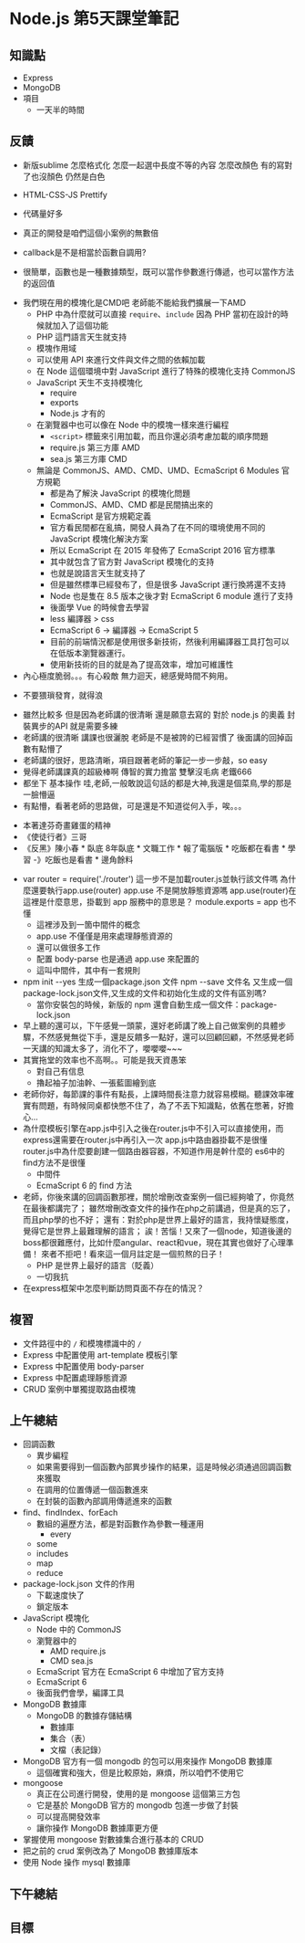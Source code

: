 # Node.js 第5天課堂筆記

## 知識點

- Express
- MongoDB
- 項目
  + 一天半的時間

## 反饋

-  新版sublime 怎麼格式化 怎麼一起選中長度不等的內容 怎麼改顏色 有的寫對了也沒顏色 仍然是白色
  +  HTML-CSS-JS Prettify
-  代碼量好多
  +  真正的開發是咱們這個小案例的無數倍
-  callback是不是相當於函數自調用?
  +  很簡單，函數也是一種數據類型，既可以當作參數進行傳遞，也可以當作方法的返回值
- 我們現在用的模塊化是CMD吧 老師能不能給我們擴展一下AMD
  + PHP 中為什麼就可以直接 `require`、`include` 因為 PHP 當初在設計的時候就加入了這個功能
  + PHP 這門語言天生就支持
  + 模塊作用域
  + 可以使用 API 來進行文件與文件之間的依賴加載
  + 在 Node 這個環境中對 JavaScript 進行了特殊的模塊化支持 CommonJS
  + JavaScript 天生不支持模塊化
    * require
    * exports
    * Node.js 才有的
  + 在瀏覽器中也可以像在 Node 中的模塊一樣來進行編程
    * `<script>` 標籤來引用加載，而且你還必須考慮加載的順序問題
    * require.js 第三方庫 AMD
    * sea.js     第三方庫 CMD
  + 無論是 CommonJS、AMD、CMD、UMD、EcmaScript 6 Modules 官方規範
    * 都是為了解決 JavaScript 的模塊化問題
    * CommonJS、AMD、CMD 都是民間搞出來的
    * EcmaScript 是官方規範定義
    * 官方看民間都在亂搞，開發人員為了在不同的環境使用不同的 JavaScript 模塊化解決方案
    * 所以 EcmaScript 在 2015 年發佈了 EcmaScript 2016 官方標準
    * 其中就包含了官方對 JavaScript 模塊化的支持
    * 也就是說語言天生就支持了
    * 但是雖然標準已經發布了，但是很多 JavaScript 運行換將還不支持
    * Node 也是隻在 8.5 版本之後才對 EcmaScript 6 module 進行了支持
    * 後面學 Vue 的時候會去學習
    * less 編譯器 > css
    * EcmaScript 6 -> 編譯器 -> EcmaScript 5
    * 目前的前端情況都是使用很多新技術，然後利用編譯器工具打包可以在低版本瀏覽器運行。
    * 使用新技術的目的就是為了提高效率，增加可維護性
-  內心極度脆弱。。。有心殺敵 無力迴天，總感覺時間不夠用。
  +  不要猥瑣發育，就得浪
- 雖然比較多 但是因為老師講的很清晰 還是願意去寫的 對於 node.js 的奧義 封裝異步的API 就是需要多練
- 老師講的很清晰 講課也很灑脫 老師是不是被誇的已經習慣了 後面講的回掉函數有點懵了
- 老師講的很好，思路清晰，項目跟著老師的筆記一步一步敲，so easy
-  覺得老師講課真的超級棒啊 傳智的實力擔當 雙擊沒毛病 老鐵666
- 都坐下 基本操作 哇,老師,一般敢說這句話的都是大神,我還是個菜鳥,學的那是一臉懵逼
-  有點懵，看著老師的思路做，可是還是不知道從何入手，唉。。。
  +  本著達芬奇畫雞蛋的精神
  +  《使徒行者》三哥
  +  《反黑》陳小春
    *  臥底 8年臥底
    *  文職工作
    *  報了電腦版
    *  吃飯都在看書
    *  學習 -》吃飯也是看書
    *  邊角餘料
- var router = require('./router') 這一步不是加載router.js並執行該文件嗎 為什麼還要執行app.use(router) app.use 不是開放靜態資源嗎 app.use(router)在這裡是什麼意思，掛載到 app 服務中的意思是？ module.exports = app 也不懂
  + 這裡涉及到一箇中間件的概念
  + app.use 不僅僅是用來處理靜態資源的
  + 還可以做很多工作
  + 配置 body-parse 也是通過 app.use 來配置的
  + 這叫中間件，其中有一套規則
- npm init --yes 生成一個package.json 文件 npm --save 文件名 又生成一個package-lock.json文件,又生成的文件和初始化生成的文件有區別嗎?
  + 當你安裝包的時候，新版的 npm 還會自動生成一個文件：package-lock.json
-  早上聽的還可以，下午感覺一頭蒙，還好老師講了晚上自己做案例的具體步驟，不然感覺無從下手，還是反饋多一點好，還可以回顧回顧，不然感覺老師一天講的知識太多了，消化不了，嚶嚶嚶~~~
- 其實拖堂的效率也不高啊。。可能是我天資愚笨
  + 對自己有信息
  + 擼起袖子加油幹、一張藍圖繪到底
-  老師你好，每節課的事件有點長，上課時間長注意力就容易模糊。聽課效率確實有問題，有時候同桌都快憋不住了，為了不丟下知識點，依舊在憋著，好擔心...
- 為什麼模板引擎在app.js中引入之後在router.js中不引入可以直接使用，而express還需要在router.js中再引入一次 app.js中路由器掛載不是很懂 router.js中為什麼要創建一個路由器容器，不知道作用是幹什麼的 es6中的find方法不是很懂
  + 中間件
  + EcmaScript 6 的 find 方法
- 老師，你後來講的回調函數那裡，關於增刪改查案例一個已經夠嗆了，你竟然在最後都講完了； 雖然增刪改查文件的操作在php之前講過，但是真的忘了，而且php學的也不好； 還有：對於php是世界上最好的語言，我持懷疑態度，覺得它是世界上最難理解的語言； 誒！苦惱！又來了一個node，知道後邊的boss都很難應付，比如什麼angular、react和vue，現在其實也做好了心理準備！ 來者不拒吧！看來這一個月註定是一個煎熬的日子！
  + PHP 是世界上最好的語言（貶義）
  + 一切我抗
- 在express框架中怎麼判斷訪問頁面不存在的情況？

## 複習

- 文件路徑中的 `/` 和模塊標識中的 `/`
- Express 中配置使用 art-template 模板引擎
- Express 中配置使用 body-parser
- Express 中配置處理靜態資源
- CRUD 案例中單獨提取路由模塊

## 上午總結

- 回調函數
  + 異步編程
  + 如果需要得到一個函數內部異步操作的結果，這是時候必須通過回調函數來獲取
  + 在調用的位置傳遞一個函數進來
  + 在封裝的函數內部調用傳遞進來的函數
- find、findIndex、forEach
  + 數組的遍歷方法，都是對函數作為參數一種運用
    + every
  + some
  + includes
  + map
  + reduce
- package-lock.json 文件的作用
  + 下載速度快了
  + 鎖定版本
- JavaScript 模塊化
  + Node 中的 CommonJS
  + 瀏覽器中的
    * AMD require.js
    * CMD sea.js
  + EcmaScript 官方在 EcmaScript 6 中增加了官方支持
  + EcmaScript 6
  + 後面我們會學，編譯工具
- MongoDB 數據庫
  + MongoDB 的數據存儲結構
    * 數據庫
    * 集合（表）
    * 文檔（表記錄）
- MongoDB 官方有一個 mongodb 的包可以用來操作 MongoDB 數據庫
  + 這個確實和強大，但是比較原始，麻煩，所以咱們不使用它
- mongoose
  + 真正在公司進行開發，使用的是 mongoose 這個第三方包
  + 它是基於 MongoDB 官方的 mongodb 包進一步做了封裝
  + 可以提高開發效率
  + 讓你操作 MongoDB 數據庫更方便
- 掌握使用 mongoose 對數據集合進行基本的 CRUD
- 把之前的 crud 案例改為了 MongoDB 數據庫版本
- 使用 Node 操作 mysql 數據庫

## 下午總結

## 目標
